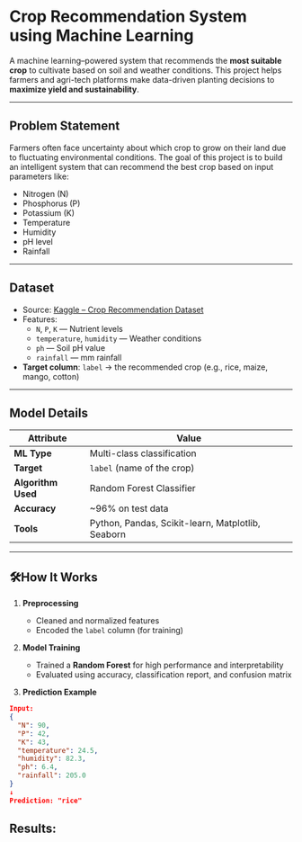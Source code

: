 # Crop Recommendation System using Machine Learning

A machine learning–powered system that recommends the **most suitable crop** to cultivate based on soil and weather conditions. This project helps farmers and agri-tech platforms make data-driven planting decisions to **maximize yield and sustainability**.

---

## Problem Statement

Farmers often face uncertainty about which crop to grow on their land due to fluctuating environmental conditions. The goal of this project is to build an intelligent system that can recommend the best crop based on input parameters like:
- Nitrogen (N)
- Phosphorus (P)
- Potassium (K)
- Temperature
- Humidity
- pH level
- Rainfall

---

## Dataset

- Source: [Kaggle – Crop Recommendation Dataset](https://www.kaggle.com/datasets/atharvaingle/crop-recommendation-dataset)
- Features:
  - `N`, `P`, `K` — Nutrient levels
  - `temperature`, `humidity` — Weather conditions
  - `ph` — Soil pH value
  - `rainfall` — mm rainfall
- **Target column**: `label` → the recommended crop (e.g., rice, maize, mango, cotton)

---

## Model Details

| Attribute | Value |
|----------|-------|
| **ML Type** | Multi-class classification |
| **Target** | `label` (name of the crop) |
| **Algorithm Used** | Random Forest Classifier |
| **Accuracy** | ~96% on test data |
| **Tools** | Python, Pandas, Scikit-learn, Matplotlib, Seaborn |

---

## 🛠How It Works

1. **Preprocessing**
   - Cleaned and normalized features
   - Encoded the `label` column (for training)

2. **Model Training**
   - Trained a **Random Forest** for high performance and interpretability
   - Evaluated using accuracy, classification report, and confusion matrix

3. **Prediction Example**
```json
Input:
{
  "N": 90,
  "P": 42,
  "K": 43,
  "temperature": 24.5,
  "humidity": 82.3,
  "ph": 6.4,
  "rainfall": 205.0
}
↓
Prediction: "rice"
```
## Results:

